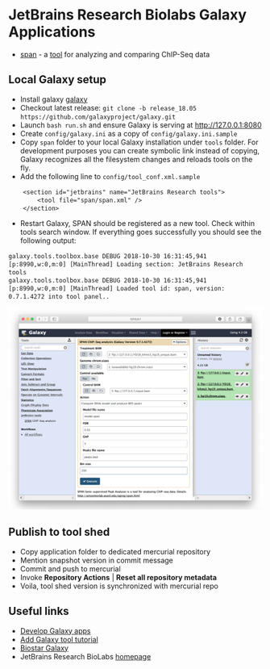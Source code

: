 JetBrains Research Biolabs Galaxy Applications
==============================================
* [span](https://toolshed.g2.bx.psu.edu/view/jetbrains/span) - a [tool](http://artyomovlab.wustl.edu/aging/span.html) for analyzing and comparing ChIP-Seq data

Local Galaxy setup
------------------
* Install galaxy [galaxy](https://wiki.galaxyproject.org/Admin/GetGalaxy)
* Checkout latest release: `git clone -b release_18.05 https://github.com/galaxyproject/galaxy.git`
* Launch `bash run.sh` and ensure Galaxy is serving at http://127.0.0.1:8080
* Create `config/galaxy.ini` as a copy of `config/galaxy.ini.sample`
* Copy `span` folder to your local Galaxy installation under `tools` folder. 
For development purposes you can create symbolic link instead of copying, 
Galaxy recognizes all the filesystem changes and reloads tools on the fly. 
* Add the following line to `config/tool_conf.xml.sample`
```
    <section id="jetbrains" name="JetBrains Research tools">
        <tool file="span/span.xml" />
    </section>
```
* Restart Galaxy, SPAN should be registered as a new tool. Check within tools search window.
If everything goes successfully you should see the following output:
```
galaxy.tools.toolbox.base DEBUG 2018-10-30 16:31:45,941 [p:8990,w:0,m:0] [MainThread] Loading section: JetBrains Research tools
galaxy.tools.toolbox.base DEBUG 2018-10-30 16:31:45,941 [p:8990,w:0,m:0] [MainThread] Loaded tool id: span, version: 0.7.1.4272 into tool panel..
```
![SPAN as a tool for Galaxy](span.png)

Publish to tool shed
--------------------
* Copy application folder to dedicated mercurial repository
* Mention snapshot version in commit message
* Commit and push to mercurial
* Invoke **Repository Actions** | **Reset all repository metadata**
* Voila, tool shed version is synchronized with mercurial repo

Useful links
------------
 * [Develop Galaxy apps](https://wiki.galaxyproject.org/Develop)
 * [Add Galaxy tool tutorial](https://wiki.galaxyproject.org/Admin/Tools/AddToolTutorial)
 * [Biostar Galaxy](https://biostar.usegalaxy.org)
 * JetBrains Research BioLabs [homepage](http://research.jetbrains.org/groups/biolabs)
